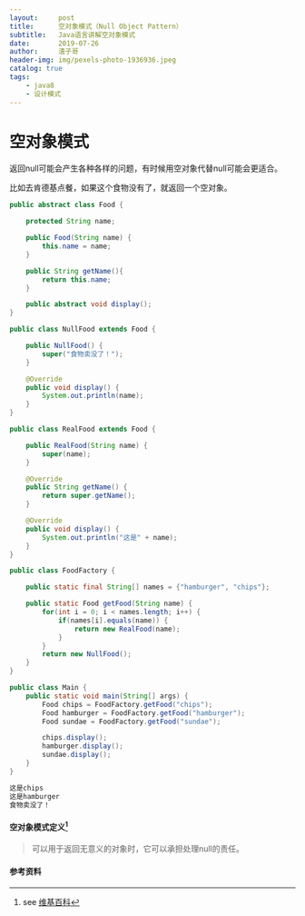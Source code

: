 ```yaml
---
layout:     post
title:      空对象模式（Null Object Pattern）
subtitle:   Java语言讲解空对象模式
date:       2019-07-26
author:     渣子哥
header-img: img/pexels-photo-1936936.jpeg
catalog: true
tags:
    - java8
    - 设计模式
---
```


# 空对象模式

返回null可能会产生各种各样的问题，有时候用空对象代替null可能会更适合。

比如去肯德基点餐，如果这个食物没有了，就返回一个空对象。

```java
public abstract class Food {

    protected String name;

    public Food(String name) {
        this.name = name;
    }

    public String getName(){
        return this.name;
    }

    public abstract void display();
}
```



```java
public class NullFood extends Food {

    public NullFood() {
        super("食物卖没了！");
    }

    @Override
    public void display() {
        System.out.println(name);
    }
}
```



```java
public class RealFood extends Food {

    public RealFood(String name) {
        super(name);
    }

    @Override
    public String getName() {
        return super.getName();
    }

    @Override
    public void display() {
        System.out.println("这是" + name);
    }
}
```



```java
public class FoodFactory {

    public static final String[] names = {"hamburger", "chips"};

    public static Food getFood(String name) {
        for(int i = 0; i < names.length; i++) {
            if(names[i].equals(name)) {
                return new RealFood(name);
            }
        }
        return new NullFood();
    }
}
```



```java
public class Main {
    public static void main(String[] args) {
        Food chips = FoodFactory.getFood("chips");
        Food hamburger = FoodFactory.getFood("hamburger");
        Food sundae = FoodFactory.getFood("sundae");

        chips.display();
        hamburger.display();
        sundae.display();
    }
}
```



```html
这是chips
这是hamburger
食物卖没了！
```

#### 空对象模式定义[^1]

> 可以用于返回无意义的对象时，它可以承担处理null的责任。



#### 参考资料

[^1]: see [维基百科](https://zh.wikipedia.org/wiki/空对象模式)

